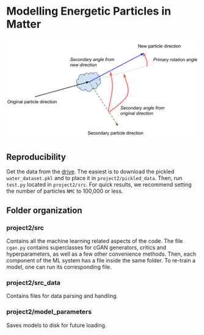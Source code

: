 # Modelling Energetic Particles in Matter
![Compton effect](https://github.com/Dicedead/CS433project/raw/main/project2/plots/emission_drawing.png)

## Reproducibility
Get the data from the [drive](https://drive.google.com/drive/u/1/folders/1Zsz5ZGmZoPcBf4f30cwVOi3FtWQaU5GS?sort=13&direction=a). The easiest is to download the pickled ```water_dataset.pkl``` and to place it in ```project2/pickled_data```. Then, run ```test.py``` located in ```project2/src```. For quick results, we recommend setting the number of particles ```NMC``` to 100,000 or less.

## Folder organization

### project2/src
Contains all the machine learning related aspects of the code. The file ```cgan.py``` contains superclasses for cGAN generators, critics and hyperparameters, as well as a few other convenience methods. Then, each component of the ML system has a file inside the same folder. To re-train a model, one can run its corresponding file.

### project2/src_data
Contains files for data parsing and handling. 

### project2/model_parameters
Saves models to disk for future loading.
